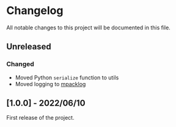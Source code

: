 # Changelog

All notable changes to this project will be documented in this file.

## Unreleased

### Changed

- Moved Python `serialize` function to utils
- Moved logging to [mpacklog](https://github.com/stephane-caron/mpacklog/)

## [1.0.0] - 2022/06/10

First release of the project.
